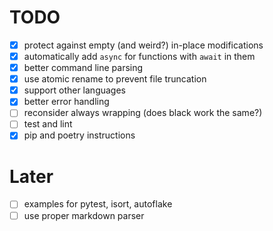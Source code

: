 # TODO

* [x] protect against empty (and weird?) in-place modifications
* [x] automatically add `async` for functions with `await` in them
* [x] better command line parsing
* [x] use atomic rename to prevent file truncation
* [x] support other languages
* [x] better error handling
* [ ] reconsider always wrapping (does black work the same?)
* [ ] test and lint
* [x] pip and poetry instructions

# Later

* [ ] examples for pytest, isort, autoflake
* [ ] use proper markdown parser
